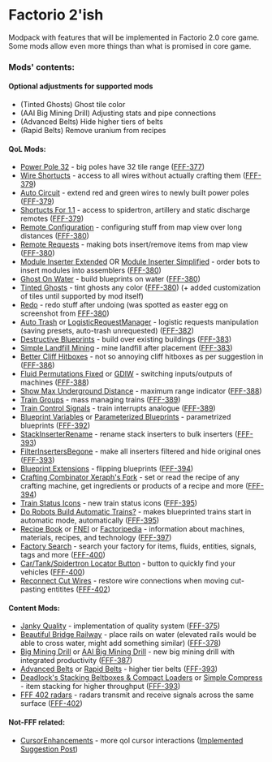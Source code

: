 # Factorio 2'ish
Modpack with features that will be implemented in Factorio 2.0 core game. Some mods allow even more things than what is promised in core game.

### Mods' contents:
#### Optional adjustments for supported mods
 + (Tinted Ghosts) Ghost tile color 
 + (AAI Big Mining Drill) Adjusting  stats and pipe connections
 + (Advanced Belts) Hide higher tiers of belts
 + (Rapid Belts) Remove uranium from recipes 

#### QoL Mods:
 + [Power Pole 32](https://mods.factorio.com/mod/PowerPole32) - big poles have 32 tile range ([FFF-377](https://www.factorio.com/blog/post/fff-377))
 + [Wire Shortucts](https://mods.factorio.com/mod/WireShortcuts) - access to all wires without actually crafting them ([FFF-379](https://www.factorio.com/blog/post/fff-379))
 + [Auto Circuit](https://mods.factorio.com/mod/AutoCircuit) - extend red and green wires to newly built power poles ([FFF-379](https://www.factorio.com/blog/post/fff-379))
 + [Shortucts For 1.1](https://mods.factorio.com/mod/Shortcuts-ick) - access to spidertron, artillery and static discharge remotes ([FFF-379](https://www.factorio.com/blog/post/fff-379))
 + [Remote Configuration](https://mods.factorio.com/mod/RemoteConfiguration) - configuring stuff from map view over long distances ([FFF-380](https://www.factorio.com/blog/post/fff-380))
 + [Remote Requests](https://mods.factorio.com/mod/remote-requests) - making bots insert/remove items from map view ([FFF-380](https://www.factorio.com/blog/post/fff-380))
 + [Module Inserter Extended](https://mods.factorio.com/mod/ModuleInserterEx) OR [Module Inserter Simplified](https://mods.factorio.com/mod/ModuleInserterSimplified) - order bots to insert modules into assemblers ([FFF-380](https://www.factorio.com/blog/post/fff-380))
 + [Ghost On Water](https://mods.factorio.com/mod/GhostOnWater) - build blueprints on water ([FFF-380](https://www.factorio.com/blog/post/fff-380))
 + [Tinted Ghosts](https://mods.factorio.com/mod/TintedGhosts) - tint ghosts any color ([FFF-380](https://www.factorio.com/blog/post/fff-380)) (+ added customization of tiles until supported by mod itself)
 + [Redo](https://mods.factorio.com/mod/redo) - redo stuff after undoing (was spotted as easter egg on screenshot from [FFF-380](https://www.factorio.com/blog/post/fff-380))
 + [Auto Trash](https://mods.factorio.com/mod/AutoTrash) or [LogisticRequestManager](https://mods.factorio.com/mod/LogisticRequestManager) - logistic requests manipulation (saving presets, auto-trash unrequested) ([FFF-382](https://www.factorio.com/blog/post/fff-382))
 + [Destructive Blueprints](https://mods.factorio.com/mod/DestructiveBlueprints) - build over existing buildings ([FFF-383](https://www.factorio.com/blog/post/fff-383))
 + [Simple Landfill Mining](https://mods.factorio.com/mod/simple_landfill_mining) - mine landfill after placement ([FFF-383](https://www.factorio.com/blog/post/fff-383))
 + [Better Cliff Hitboxes](https://mods.factorio.com/mod/better-cliff-hitboxes) - not so annoying cliff hitboxes as per suggestion in ([FFF-386](https://www.factorio.com/blog/post/fff-386))
 + [Fluid Permutations Fixed](https://mods.factorio.com/mod/fluid_permutations_fixed) or [GDIW](https://mods.factorio.com/mod/GDIW) - switching inputs/outputs of machines ([FFF-388](https://www.factorio.com/blog/post/fff-388))
 + [Show Max Underground Distance](https://mods.factorio.com/mod/show-max-underground-distance) - maximum range indicator ([FFF-388](https://www.factorio.com/blog/post/fff-388))
 + [Train Groups](https://mods.factorio.com/mod/TrainGroups) - mass managing trains ([FFF-389](https://www.factorio.com/blog/post/fff-389))
 + [Train Control Signals](https://mods.factorio.com/mod/Train_Control_Signals) - train interrupts analogue ([FFF-389](https://www.factorio.com/blog/post/fff-389))
 + [Blueprint Variables](https://mods.factorio.com/mod/blueprint-variables) or [Parameterized Blueprints](https://mods.factorio.com/mod/parameterized-blueprints) - parametrized blueprints ([FFF-392](https://www.factorio.com/blog/post/fff-392))
 + [StackInserterRename](https://mods.factorio.com/mod/StackInserterRename) - rename stack inserters to bulk inserters ([FFF-393](https://www.factorio.com/blog/post/fff-393))
 + [FilterInsertersBegone](https://mods.factorio.com/mod/FilterInsertersBegone) - make all inserters filtered and hide original ones ([FFF-393](https://www.factorio.com/blog/post/fff-393))
 + [Blueprint Extensions](https://mods.factorio.com/mod/Kux-BlueprintExtensions) - flipping blueprints ([FFF-394](https://www.factorio.com/blog/post/fff-394))
 + [Crafting Combinator Xeraph's Fork](https://mods.factorio.com/mod/crafting_combinator_xeraph) - set or read the recipe of any crafting machine, get ingredients or products of a recipe and more ([FFF-394](https://www.factorio.com/blog/post/fff-394))
 + [Train Status Icons](https://mods.factorio.com/mod/TrainStatusIcons) - new train status icons ([FFF-395](https://www.factorio.com/blog/post/fff-395))
 + [Do Robots Build Automatic Trains?](https://mods.factorio.com/mod/DoRobotsBuildAutomaticTrains) - makes blueprinted trains start in automatic mode, automatically ([FFF-395](https://www.factorio.com/blog/post/fff-395))
 + [Recipe Book](https://mods.factorio.com/mod/RecipeBook) or [FNEI](https://mods.factorio.com/mod/FNEI) or [Factoripedia](https://mods.factorio.com/mod/factoripedia)  - information about machines, materials, recipes, and technology ([FFF-397](https://www.factorio.com/blog/post/fff-397))
 + [Factory Search](https://mods.factorio.com/mod/FactorySearch) - search your factory for items, fluids, entities, signals, tags and more ([FFF-400](https://www.factorio.com/blog/post/fff-400))
 + [Car/Tank/Spidertron Locator Button](https://mods.factorio.com/mod/car-finder) - button to quickly find your vehicles ([FFF-400](https://www.factorio.com/blog/post/fff-400))
 + [Reconnect Cut Wires](https://mods.factorio.com/mod/reconnect-cut-wires) - restore wire connections when moving cut-pasting entitites ([FFF-402](https://www.factorio.com/blog/post/fff-402))

#### Content Mods:
 + [Janky Quality](https://mods.factorio.com/mod/janky-quality) - implementation of quality system ([FFF-375](https://www.factorio.com/blog/post/fff-375))
 + [Beautiful Bridge Railway](https://mods.factorio.com/mod/beautiful_bridge_railway) - place rails on water (elevated rails would be able to cross water, might add something similar) ([FFF-378](https://www.factorio.com/blog/post/fff-378))
 + [Big Mining Drill](https://mods.factorio.com/mod/bigminingdrill) or [AAI Big Mining Drill](https://mods.factorio.com/mod/big-mining-drill) - new big mining drill with integrated productivity ([FFF-387](https://www.factorio.com/blog/post/fff-387))
 + [Advanced Belts](https://mods.factorio.com/mod/AdvancedBelts) or [Rapid Belts](https://mods.factorio.com/mod/rapid-beltsv1) - higher tier belts ([FFF-393](https://www.factorio.com/blog/post/fff-393))
 + [Deadlock's Stacking Beltboxes & Compact Loaders](https://mods.factorio.com/mod/deadlock-beltboxes-loaders) or [Simple Compress](https://mods.factorio.com/mod/SimpleCompress) - item stacking for higher throughput ([FFF-393](https://www.factorio.com/blog/post/fff-393))
 + [FFF 402 radars](https://mods.factorio.com/mod/fff-402-radars) - radars transmit and receive signals across the same surface ([FFF-402](https://www.factorio.com/blog/post/fff-402))

#### Not-FFF related:
 + [CursorEnhancements](https://mods.factorio.com/mod/CursorEnhancements) - more qol cursor interactions ([Implemented Suggestion Post](https://forums.factorio.com/viewtopic.php?p=567550#p567550))

